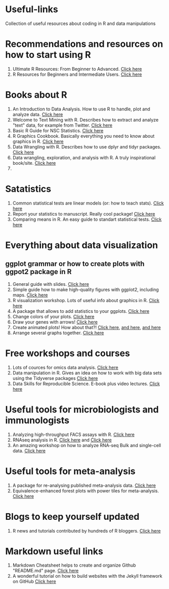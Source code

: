 # Useful-links
Collection of useful resources about coding in R and data manipulations 

# **Recommendations and resources on how to start using R**

1. Ultimate R Resources: From Beginner to Advanced. [Click here](https://thatdatatho.com/2020/05/16/r-resources-beginner-advanced/)
2. R Resources for Beginners and Intermediate Users. [Click here](https://martindevaux.com/2021/01/r_resources_beginners_intermediate/)

# **Books about R**

1. An Introduction to Data Analysis. How to use R to handle, plot and analyze data. [Click here](https://michael-franke.github.io/intro-data-analysis/index.html)
2. Welcome to Text Mining with R. Describes how to extract and analyze "text" data, for example from Twitter. [Click here](https://www.tidytextmining.com/index.html)
3. Basic R Guide for NSC Statistics. [Click here](https://bookdown.org/dli/rguide/)
4. R Graphics Cookbook. Basically everything you need to know about graphics in R. [Click here](https://r-graphics.org/)
5. Data Wrangling with R. Describes how to use dplyr and tidyr packages. [Click here](https://cengel.github.io/R-data-wrangling/)
6. Data wrangling, exploration, and analysis with R. A truly inspirational book/site. [Click here](https://stat545.com/)
7. 

# **Satatistics**

1. Common statistical tests are linear models (or: how to teach stats). [Click here](https://lindeloev.github.io/tests-as-linear/)
2. Report your statistics to manuscript. Really cool package! [Click here](https://github.com/easystats/report)
3. Comparing means in R. An easy guide to standart statistical tests. [Click here](http://www.sthda.com/english/wiki/comparing-means-in-r)

# **Everything about data visualization**
   ## ggplot grammar or how to create plots with ggpot2 package in R
1. General guide with slides. [Click here](https://evamaerey.github.io/ggplot2_grammar_guide/about)
2. Simple guide how to make high-quality figures with ggplot2, including maps. [Click here](https://ben-williams.github.io/updated_ggplot_figures.html)
3. R visualization workshop. Lots of useful info about graphics in R. [Click here](https://stulp.gmw.rug.nl/ggplotworkshop/)
4. A package that allows to add statistics to your ggplots. [Click here](https://github.com/IndrajeetPatil/ggstatsplot)
5. Change colors of your plots. [Click here](https://www.datanovia.com/en/blog/ggplot-colors-best-tricks-you-will-love/)
6. Draw your genes with arrows! [Click here](https://github.com/wilkox/gggenes)
7. Create animated plots! How about that?! [Click here](https://anderfernandez.com/en/blog/how-to-create-animations-in-r-with-gganimate/), [and here](https://paldhous.github.io/ucb/2018/dataviz/week14.html), [and here](https://gganimate.com/)
8. Arrange several graphs together. [Click here](https://gotellilab.github.io/GotelliLabMeetingHacks/NickGotelli/ggplotPatchwork.html)


# **Free workshops and courses**

1. Lots of cources for omics data analysis. [Click here](http://app.orchestra.cancerdatasci.org/)
2. Data manipulation in R. Gives an idea on how to work with big data sets using the Tidyverse packages [Click here](https://www.datanovia.com/en/courses/data-manipulation-in-r/)
3. Data Skills for Reproducible Science. E-book plus video lectures. [Click here](https://psyteachr.github.io/msc-data-skills/)

# **Useful tools for microbiologists and immunologists**

1. Analyzing high-throughput FACS assays with R. [Click here](https://jchellmuth.com/posts/FACS-with-R/)
2. RNAseq analysis in R. [Click here](https://bioinformatics-core-shared-training.github.io/RNAseq-R/) and [Click here](https://combine-australia.github.io/RNAseq-R/)
3. An amazing workshop on how to analyze RNA-seq Bulk and single-cell data. [Click here](https://stemangiola.github.io/rpharma2020_tidytranscriptomics/articles/tidytranscriptomics.html#reproducibility-1)

# **Useful tools for meta-analysis**

1. A package for re-analysing published meta-analysis data. [Click here](https://github.com/dsquintana/metameta)
2. Equivalence-enhanced forest plots with power tiles for meta-analysis. [Click here](https://www.dsquintana.blog/equivalence-enhanced-forest-plots-with-power-tiles/)

# **Blogs to keep yourself updated**

1. R news and tutorials contributed by hundreds of R bloggers. [Click here](https://www.r-bloggers.com/)

# **Markdown useful links**

1. Markdown Cheatsheet helps to create and organize Github "README.md" page. [Click here](https://github.com/adam-p/markdown-here/wiki/Markdown-Cheatsheet)
2. A wonderful tutorial on how to build websites with the Jekyll framework on GitHub [Click here](https://carpentries-incubator.github.io/jekyll-pages-novice/)
